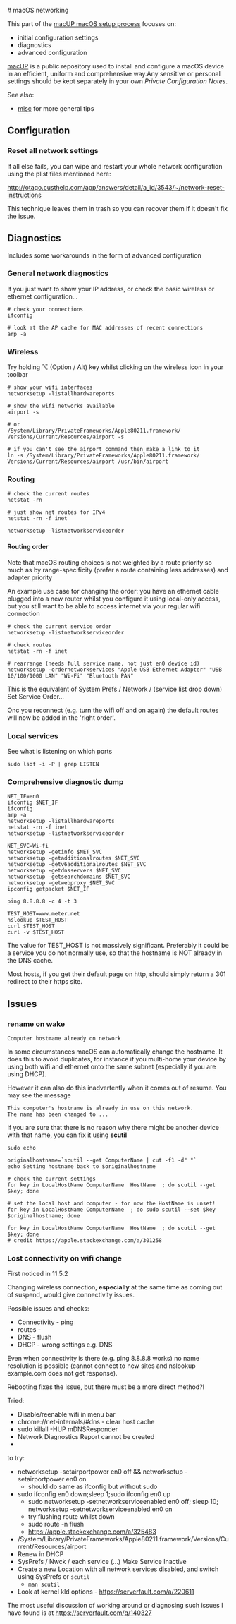 # macOS networking

This part of the [macUP macOS setup process](https://github.com/artmg/macUP/) focuses on: 

* initial configuration settings
* diagnostics
* advanced configuration

[macUP](https://github.com/artmg/macUP/) is a public repository 
used to install and configure a macOS device in an efficient, uniform and comprehensive way.Any sensitive or personal settings should be kept separately in your own *Private Configuration Notes*.

See also:

* [misc](misc.md) for more general tips

## Configuration

### Reset all network settings

If all else fails, you can wipe and restart your whole network configuration using the plist files mentioned here:

http://otago.custhelp.com/app/answers/detail/a_id/3543/~/network-reset-instructions

This technique leaves them in trash so you can recover them if it doesn't fix the issue.

## Diagnostics

Includes some workarounds in the form of advanced configuration

### General network diagnostics

If you just want to show your IP address, or check the basic wireless or ethernet configuration...

```
# check your connections
ifconfig

# look at the AP cache for MAC addresses of recent connections
arp -a
```

### Wireless

Try holding ⌥ (Option / Alt) key whilst clicking on the wireless icon in your toolbar

```
# show your wifi interfaces
networksetup -listallhardwareports

# show the wifi networks available
airport -s

# or 
/System/Library/PrivateFrameworks/Apple80211.framework/
Versions/Current/Resources/airport -s

# if you can't see the airport command then make a link to it
ln -s /System/Library/PrivateFrameworks/Apple80211.framework/
Versions/Current/Resources/airport /usr/bin/airport
```

### Routing

```
# check the current routes
netstat -rn

# just show net routes for IPv4
netstat -rn -f inet

networksetup -listnetworkserviceorder
```

#### Routing order

Note that macOS routing choices is not weighted by a route priority so much as by range-specificity (prefer a route containing less addresses) and adapter priority

An example use case for changing the order: you have an ethernet cable plugged into a new router whilst you configure it using local-only access, 
but you still want to be able to access internet via your regular wifi connection


```
# check the current service order
networksetup -listnetworkserviceorder

# check routes 
netstat -rn -f inet

# rearrange (needs full service name, not just en0 device id)
networksetup -ordernetworkservices "Apple USB Ethernet Adapter" "USB 10/100/1000 LAN" "Wi-Fi" "Bluetooth PAN"
```

This is the equivalent of System Prefs / Network / (service list drop down) Set Service Order...

Onc you reconnect (e.g. turn the wifi off and on again) the default routes will now be added in the 'right order'.

### Local services

See what is listening on which ports

```
sudo lsof -i -P | grep LISTEN
```

### Comprehensive diagnostic dump

```
NET_IF=en0
ifconfig $NET_IF
ifconfig
arp -a
networksetup -listallhardwareports
netstat -rn -f inet
networksetup -listnetworkserviceorder

NET_SVC=Wi-fi
networksetup -getinfo $NET_SVC
networksetup -getadditionalroutes $NET_SVC
networksetup -getv6additionalroutes $NET_SVC
networksetup -getdnsservers $NET_SVC
networksetup -getsearchdomains $NET_SVC
networksetup -getwebproxy $NET_SVC
ipconfig getpacket $NET_IF

ping 8.8.8.8 -c 4 -t 3

TEST_HOST=www.meter.net
nslookup $TEST_HOST
curl $TEST_HOST
curl -v $TEST_HOST
```

The value for TEST_HOST is not massively significant. Preferably it could be a service you do not normally use, so that the hostname is NOT already in the DNS cache. 

Most hosts, if you get their default page on http, should simply return a 301 redirect to their https site. 

## Issues

### rename on wake

`Computer hostmame already on network`

In some circumstances macOS can automatically change the hostname. It does this to avoid duplicates, for instance if you 
multi-home your device by using both wifi and ethernet onto the 
same subnet (especially if you are using DHCP). 

However it can also do this inadvertently when it comes out of resume.
You may see the message 

```
This computer's hostname is already in use on this network. 
The name has been changed to ...
```

If you are sure that there is no reason why there might be 
another device with that name, you can fix it using **scutil**

```
sudo echo 

originalhostname=`scutil --get ComputerName | cut -f1 -d" "`
echo Setting hostname back to $originalhostname

# check the current settings
for key in LocalHostName ComputerName  HostName  ; do scutil --get $key; done

# set the local host and computer - for now the HostName is unset!
for key in LocalHostName ComputerName  ; do sudo scutil --set $key $originalhostname; done

for key in LocalHostName ComputerName  HostName  ; do scutil --get $key; done
# credit https://apple.stackexchange.com/a/301258
```

### Lost connectivity on wifi change

First noticed in 11.5.2

Changing wireless connection, **especially** at the same time as coming out of suspend, would give connectivity issues. 

Possible issues and checks:

* Connectivity - ping
* routes - 
* DNS - flush
* DHCP - wrong settings e.g. DNS

Even when connectivity is there (e.g. ping 8.8.8.8 works) no name resolution is possible (cannot connect to new sites and nslookup example.com does not get response).

Rebooting fixes the issue, but there must be a more direct method?!

Tried:

* Disable/reenable wifi in menu bar
* chrome://net-internals/#dns - clear host cache
* sudo killall -HUP mDNSResponder
* Network Diagnostics Report cannot be created
* 

to try:

* networksetup -setairportpower en0 off && networksetup -setairportpower en0 on
	* should do same as ifconfig but without sudo
* sudo ifconfig en0 down;sleep 1;sudo ifconfig en0 up
	* sudo networksetup -setnetworkserviceenabled en0 off; sleep 10; networksetup -setnetworkserviceenabled en0 on
	* try flushing route whilst down
	* sudo route -n flush
	* https://apple.stackexchange.com/a/325483
* /System/Library/PrivateFrameworks/Apple80211.framework/Versions/Current/Resources/airport
* Renew in DHCP
* SysPrefs / Nwck / each service (...) Make Service Inactive
* Create a new Location with all network services disabled, and switch using SysPrefs or `scutil`
	* `man scutil`
* Look at kernel kld options - https://serverfault.com/a/220611


The most useful discussion of working around or diagnosing such issues I have found is at https://serverfault.com/q/140327

